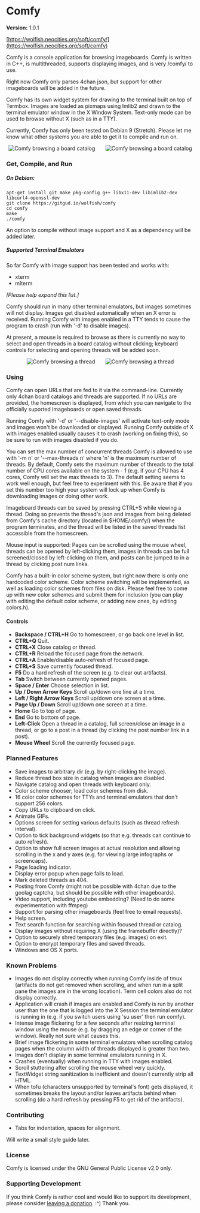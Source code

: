 # Comfy

**Version:** 1.0.1

[https://wolfish.neocities.org/soft/comfy/](https://wolfish.neocities.org/soft/comfy)

Comfy is a console application for browsing imageboards. Comfy is written in C++, is multithreaded, supports displaying images, and is very /comfy/ to use.

Right now Comfy only parses 4chan json, but support for other imageboards will be added in the future.

Comfy has its own widget system for drawing to the terminal built on top of Termbox. Images are loaded as pixmaps using Imlib2 and drawn to the terminal emulator window in the X Window System. Text-only mode can be used to browse without X (such as in a TTY).

Currently, Comfy has only been tested on Debian 9 (Stretch). Please let me know what other systems you are able to get it to compile and run on.

<div style="width:100%; overflow: auto;">
    <div style="float:left; width:50%;">
        <img style="display:block; float:right; margin-right:1em;" title="Comfy browsing a board catalog" src="https://files.catbox.moe/91kw91.gif" />
    </div>
    <div style="float:left; width:50%;">
        <img style="display:block; float:left; margin-left:1em;" title="Comfy browsing a board catalog" src="https://files.catbox.moe/zwzp7y.gif" />
    </div>
</div>

### Get, Compile, and Run

##### On Debian:

```
apt-get install git make pkg-config g++ libx11-dev libimlib2-dev libcurl4-openssl-dev
git clone https://gitgud.io/wolfish/comfy
cd comfy
make
./comfy
```

An option to compile without image support and X as a dependency will be added later.

##### Supported Terminal Emulators

So far Comfy with image support has been tested and works with:

- xterm
- mlterm

*[Please help expand this list.]*

Comfy should run in many other terminal emulators, but images sometimes will not display. Images get disabled automatically when an X error is received. Running Comfy with images enabled in a TTY tends to cause the program to crash (run with '-d' to disable images).

At present, a mouse is required to browse as there is currently no way to select and open threads in a board catalog without clicking; keyboard controls for selecting and opening threads will be added soon.

<div style="width:100%; overflow: auto;">
    <div style="float:left; width:50%;">
        <img style="display:block; float:right; margin-right:1em;" title="Comfy browsing a thread" src="https://files.catbox.moe/fkgy50.gif" />
    </div>
    <div style="float:left; width:50%;">
        <img style="display:block; float:left; margin-left:1em;" title="Comfy browsing a thread" src="https://files.catbox.moe/md2oea.gif" />
    </div>
</div>

### Using

Comfy can open URLs that are fed to it via the command-line. Currently only 4chan board catalogs and threads are supported. If no URLs are provided, the homescreen is displayed, from which you can navigate to the officially suported imageboards or open saved threads.

Running Comfy with '-d' or '--disable-images' will activate text-only mode and images won't be downloaded or displayed. Running Comfy outside of X with images enabled usually causes it to crash (working on fixing this), so be sure to run with images disabled if you do.

You can set the max number of concurrent threads Comfy is allowed to use with '-m n' or '--max-threads n' where 'n' is the maximum number of threads. By default, Comfy sets the maximum number of threads to the total number of CPU cores available on the system - 1 (e.g. if your CPU has 4 cores, Comfy will set the max threads to 3). The default setting seems to work well enough, but feel free to experiment with this. Be aware that if you set this number too high your system will lock up when Comfy is downloading images or doing other work.

Imageboard threads can be saved by pressing CTRL+S while viewing a thread. Doing so prevents the thread's json and images from being deleted from Comfy's cache directory (located in $HOME/.comfy/) when the program terminates, and the thread will be listed in the saved threads list accessible from the homescreen.

Mouse input is supported: Pages can be scrolled using the mouse wheel, threads can be opened by left-clicking them, images in threads can be full screened/closed by left-clicking on them, and posts can be jumped to in a thread by clicking post num links.

Comfy has a built-in color scheme system, but right now there is only one hardcoded color scheme. Color scheme switching will be implemented, as well as loading color schemes from files on disk. Please feel free to come up with new color schemes and submit them for inclusion (you can play with editing the default color scheme, or adding new ones, by editing colors.h).

#### Controls

- **Backspace / CTRL+H** Go to homescreen, or go back one level in list.
- **CTRL+Q** Quit.
- **CTRL+X** Close catalog or thread.
- **CTRL+R** Reload the focused page from the network.
- **CTRL+A** Enable/disable auto-refresh of focused page.
- **CTRL+S** Save currently focused thread.
- **F5** Do a hard refresh of the screen (e.g. to clear out artifacts).
- **Tab** Switch between currently opened pages.
- **Space / Enter** Choose selection in list.
- **Up / Down Arrow Keys** Scroll up/down one line at a time.
- **Left / Right Arrow Keys** Scroll up/down one screen at a time.
- **Page Up / Down** Scroll up/down one screen at a time.
- **Home** Go to top of page.
- **End** Go to bottom of page.
- **Left-Click** Open a thread in a catalog, full screen/close an image in a thread, or go to a post in a thread (by clicking the post number link in a post).
- **Mouse Wheel** Scroll the currently focused page.

### Planned Features

- Save images to arbitrary dir (e.g. by right-clicking the image).
- Reduce thread box size in catalog when images are disabled.
- Navigate catalog and open threads with keyboard only.
- Color scheme chooser; load color schemes from disk.
- 16 color color schemes for TTYs and terminal emulators that don't support 256 colors.
- Copy URLs to clipboard on click.
- Animate GIFs.
- Options screen for setting various defaults (such as thread refresh interval).
- Option to tick background widgets (so that e.g. threads can continue to auto refresh).
- Option to show full screen images at actual resolution and allowing scrolling in the x and y axes (e.g. for viewing large infographs or screencaps).
- Page loading indicator.
- Display error popup when page fails to load.
- Mark deleted threads as 404.
- Posting from Comfy (might not be possible with 4chan due to the goolag captcha, but should be possible with other imageboards).
- Video support, including youtube embedding? (Need to do some experimentation with ffmpeg)
- Support for parsing other imageboards (feel free to email requests).
- Help screen.
- Text search function for searching within focused thread or catalog.
- Display images without requiring X (using the framebuffer directly)?
- Option to securely shred temporary files (e.g. images) on exit.
- Option to encrypt temporary files and saved threads.
- Windows and OS X ports.

### Known Problems

- Images do not display correctly when running Comfy inside of tmux (artifacts do not get removed when scrolling, and when run in a split pane the images are in the wrong location). Term cell colors also do not display correctly.
- Application will crash if images are enabled and Comfy is run by another user than the one that is logged into the X Session the terminal emulator is running in (e.g. if you switch users using 'su user' then run comfy).
- Intense image flickering for a few seconds after resizing terminal window using the mouse (e.g. by dragging an edge or corner of the window). Really not sure what causes this.
- Brief image flickering in some terminal emulators when scrolling catalog pages when the column width of threads displayed is greater than two.
- Images don't display in some terminal emulators running in X.
- Crashes (eventually) when running in TTY with images enabled.
- Scroll stuttering after scrolling the mouse wheel very quickly.
- TextWidget string sanitization is inefficient and doesn't currently strip all HTML.
- When tofu (characters unsupported by terminal's font) gets displayed, it sometimes breaks the layout and/or leaves artifacts behind when scrolling (do a hard refresh by pressing F5 to get rid of the artifacts).

### Contributing

- Tabs for indentation, spaces for alignment.

Will write a small style guide later.

### License

Comfy is licensed under the GNU General Public License v2.0 only.

### Supporting Development

If you think Comfy is rather cool and would like to support its development, please consider [leaving a donation](https://wolfish.neocities.org/posts/updates/donate/). :^) Thank you.

